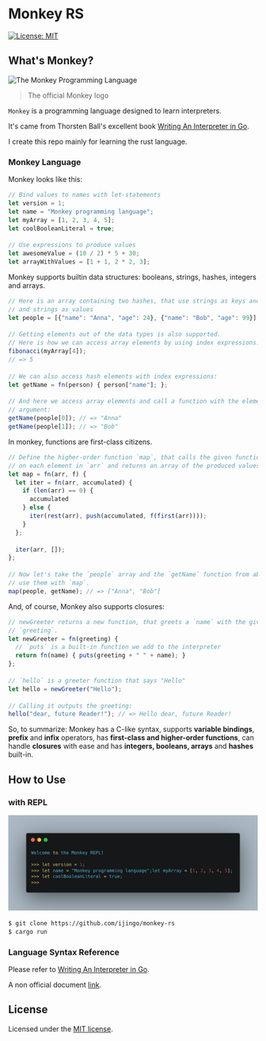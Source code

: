 # Monkey RS
[![License: MIT](https://img.shields.io/badge/license-MIT-green)](#license)

## What's Monkey?

![The Monkey Programming Language](https://cloud.githubusercontent.com/assets/1013641/22617482/9c60c27c-eb09-11e6-9dfa-b04c7fe498ea.png)

> The official Monkey logo

`Monkey` is a programming language designed to learn interpreters.

It's came from Thorsten Ball's excellent book [Writing An Interpreter in Go](https://interpreterbook.com/).

I create this repo mainly for learning the rust language.

### Monkey Language

Monkey looks like this:

```javascript
// Bind values to names with let-statements
let version = 1;
let name = "Monkey programming language";
let myArray = [1, 2, 3, 4, 5];
let coolBooleanLiteral = true;

// Use expressions to produce values
let awesomeValue = (10 / 2) * 5 + 30;
let arrayWithValues = [1 + 1, 2 * 2, 3];
```

Monkey supports builtin data structures: booleans, strings, hashes, integers and arrays.

```javascript
// Here is an array containing two hashes, that use strings as keys and integers
// and strings as values
let people = [{"name": "Anna", "age": 24}, {"name": "Bob", "age": 99}];

// Getting elements out of the data types is also supported.
// Here is how we can access array elements by using index expressions:
fibonacci(myArray[4]);
// => 5

// We can also access hash elements with index expressions:
let getName = fn(person) { person["name"]; };

// And here we access array elements and call a function with the element as
// argument:
getName(people[0]); // => "Anna"
getName(people[1]); // => "Bob"
```

In monkey, functions are first-class citizens.

```javascript
// Define the higher-order function `map`, that calls the given function `f`
// on each element in `arr` and returns an array of the produced values.
let map = fn(arr, f) {
  let iter = fn(arr, accumulated) {
    if (len(arr) == 0) {
      accumulated
    } else {
      iter(rest(arr), push(accumulated, f(first(arr))));
    }
  };

  iter(arr, []);
};

// Now let's take the `people` array and the `getName` function from above and
// use them with `map`.
map(people, getName); // => ["Anna", "Bob"]
```

And, of course, Monkey also supports closures:

```javascript
// newGreeter returns a new function, that greets a `name` with the given
// `greeting`.
let newGreeter = fn(greeting) {
  // `puts` is a built-in function we add to the interpreter
  return fn(name) { puts(greeting + " " + name); }
};

// `hello` is a greeter function that says "Hello"
let hello = newGreeter("Hello");

// Calling it outputs the greeting:
hello("dear, future Reader!"); // => Hello dear, future Reader!
```

So, to summarize: Monkey has a C-like syntax, supports **variable bindings**, **prefix** and **infix** operators, has **first-class and higher-order functions**, can handle **closures** with ease and has **integers, booleans, arrays** and **hashes** built-in.


## How to Use

### with REPL

![REPL Screenshot](./docs/assets/cli.png)

```bash
$ git clone https://github.com/ijingo/monkey-rs
$ cargo run
```

### Language Syntax Reference

Please refer to [Writing An Interpreter in Go](https://interpreterbook.com/).

A non official document [link](docs/monkey.md).

## License
Licensed under the [MIT license](LICENSE).
